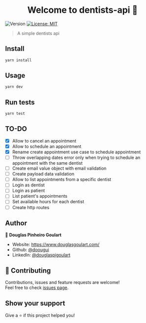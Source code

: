 <h1 align="center">Welcome to dentists-api 👋</h1>
<p>
  <img alt="Version" src="https://img.shields.io/badge/version-1.0.0-blue.svg?cacheSeconds=2592000" />
  <a href="#" target="_blank">
    <img alt="License: MIT" src="https://img.shields.io/badge/License-MIT-yellow.svg" />
  </a>
</p>

> A simple dentists api

## Install

```sh
yarn install
```

## Usage

```sh
yarn dev
```

## Run tests

```sh
yarn test
```

## TO-DO

- [x] Allow to cancel an appointment
- [x] Allow to schedule an appointment
- [x] Rename create appointment use case to schedule appointment
- [ ] Throw overlapping dates error only when trying to schedule an appointment with the same dentist
- [ ] Create email value object with email validation
- [ ] Create payload data validation
- [ ] Allow to list appointments from a specific dentist
- [ ] Login as dentist
- [ ] Login as patient
- [ ] List patient's appointments
- [ ] Set available hours for each dentist
- [ ] Create http routes

## Author

👤 **Douglas Pinheiro Goulart**

* Website: https://www.douglasgoulart.com/
* Github: [@doougui](https://github.com/doougui)
* LinkedIn: [@douglaspigoulart](https://linkedin.com/in/douglaspigoulart)

## 🤝 Contributing

Contributions, issues and feature requests are welcome!<br />Feel free to check [issues page](https://github.com/doougui/dentists-api/issues).

## Show your support

Give a ⭐️ if this project helped you!
